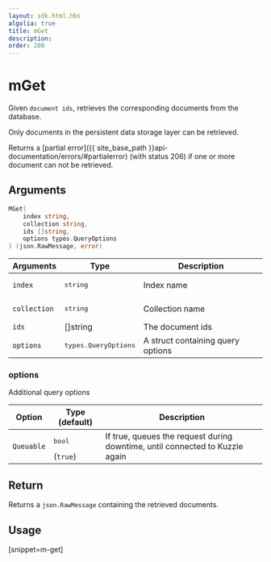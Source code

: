 ```yaml
---
layout: sdk.html.hbs
algolia: true
title: mGet
description:
order: 200
---
```


# mGet

Given `document ids`, retrieves the corresponding documents from the database.

Only documents in the persistent data storage layer can be retrieved.

Returns a [partial error]({{ site_base_path }}api-documentation/errors/#partialerror) (with status 206) if one or more document can not be retrieved.


## Arguments

```go
MGet(
    index string, 
    collection string, 
    ids []string, 
    options types.QueryOptions
) (json.RawMessage, error)
```

| Arguments | Type | Description|
| --- | --- | --- |
| `index` | <pre>string</pre> | Index name |
| `collection` | <pre>string</pre> | Collection name |
| `ids` | []string | The document ids |
| `options` | <pre>types.QueryOptions</pre> | A struct containing query options |

### options

Additional query options

| Option | Type (default) | Description |
| --- | --- | --- |
| `Queuable` | <pre>bool</pre>  (`true`) | If true, queues the request during downtime, until connected to Kuzzle again |

## Return

Returns a `json.RawMessage` containing the retrieved documents.

## Usage

[snippet=m-get]
